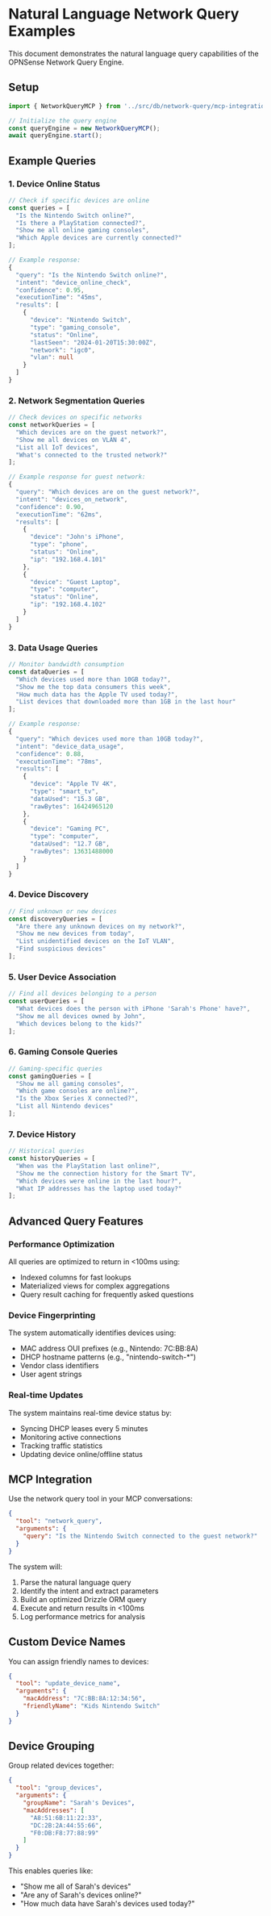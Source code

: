 # Natural Language Network Query Examples

This document demonstrates the natural language query capabilities of the OPNSense Network Query Engine.

## Setup

```typescript
import { NetworkQueryMCP } from '../src/db/network-query/mcp-integration';

// Initialize the query engine
const queryEngine = new NetworkQueryMCP();
await queryEngine.start();
```

## Example Queries

### 1. Device Online Status

```typescript
// Check if specific devices are online
const queries = [
  "Is the Nintendo Switch online?",
  "Is there a PlayStation connected?",
  "Show me all online gaming consoles",
  "Which Apple devices are currently connected?"
];

// Example response:
{
  "query": "Is the Nintendo Switch online?",
  "intent": "device_online_check",
  "confidence": 0.95,
  "executionTime": "45ms",
  "results": [
    {
      "device": "Nintendo Switch",
      "type": "gaming_console",
      "status": "Online",
      "lastSeen": "2024-01-20T15:30:00Z",
      "network": "igc0",
      "vlan": null
    }
  ]
}
```

### 2. Network Segmentation Queries

```typescript
// Check devices on specific networks
const networkQueries = [
  "Which devices are on the guest network?",
  "Show me all devices on VLAN 4",
  "List all IoT devices",
  "What's connected to the trusted network?"
];

// Example response for guest network:
{
  "query": "Which devices are on the guest network?",
  "intent": "devices_on_network",
  "confidence": 0.90,
  "executionTime": "62ms",
  "results": [
    {
      "device": "John's iPhone",
      "type": "phone",
      "status": "Online",
      "ip": "192.168.4.101"
    },
    {
      "device": "Guest Laptop",
      "type": "computer",
      "status": "Online",
      "ip": "192.168.4.102"
    }
  ]
}
```

### 3. Data Usage Queries

```typescript
// Monitor bandwidth consumption
const dataQueries = [
  "Which devices used more than 10GB today?",
  "Show me the top data consumers this week",
  "How much data has the Apple TV used today?",
  "List devices that downloaded more than 1GB in the last hour"
];

// Example response:
{
  "query": "Which devices used more than 10GB today?",
  "intent": "device_data_usage",
  "confidence": 0.88,
  "executionTime": "78ms",
  "results": [
    {
      "device": "Apple TV 4K",
      "type": "smart_tv",
      "dataUsed": "15.3 GB",
      "rawBytes": 16424965120
    },
    {
      "device": "Gaming PC",
      "type": "computer",
      "dataUsed": "12.7 GB",
      "rawBytes": 13631488000
    }
  ]
}
```

### 4. Device Discovery

```typescript
// Find unknown or new devices
const discoveryQueries = [
  "Are there any unknown devices on my network?",
  "Show me new devices from today",
  "List unidentified devices on the IoT VLAN",
  "Find suspicious devices"
];
```

### 5. User Device Association

```typescript
// Find all devices belonging to a person
const userQueries = [
  "What devices does the person with iPhone 'Sarah's Phone' have?",
  "Show me all devices owned by John",
  "Which devices belong to the kids?"
];
```

### 6. Gaming Console Queries

```typescript
// Gaming-specific queries
const gamingQueries = [
  "Show me all gaming consoles",
  "Which game consoles are online?",
  "Is the Xbox Series X connected?",
  "List all Nintendo devices"
];
```

### 7. Device History

```typescript
// Historical queries
const historyQueries = [
  "When was the PlayStation last online?",
  "Show me the connection history for the Smart TV",
  "Which devices were online in the last hour?",
  "What IP addresses has the laptop used today?"
];
```

## Advanced Query Features

### Performance Optimization

All queries are optimized to return in <100ms using:
- Indexed columns for fast lookups
- Materialized views for complex aggregations
- Query result caching for frequently asked questions

### Device Fingerprinting

The system automatically identifies devices using:
- MAC address OUI prefixes (e.g., Nintendo: 7C:BB:8A)
- DHCP hostname patterns (e.g., "nintendo-switch-*")
- Vendor class identifiers
- User agent strings

### Real-time Updates

The system maintains real-time device status by:
- Syncing DHCP leases every 5 minutes
- Monitoring active connections
- Tracking traffic statistics
- Updating device online/offline status

## MCP Integration

Use the network query tool in your MCP conversations:

```json
{
  "tool": "network_query",
  "arguments": {
    "query": "Is the Nintendo Switch connected to the guest network?"
  }
}
```

The system will:
1. Parse the natural language query
2. Identify the intent and extract parameters
3. Build an optimized Drizzle ORM query
4. Execute and return results in <100ms
5. Log performance metrics for analysis

## Custom Device Names

You can assign friendly names to devices:

```json
{
  "tool": "update_device_name",
  "arguments": {
    "macAddress": "7C:BB:8A:12:34:56",
    "friendlyName": "Kids Nintendo Switch"
  }
}
```

## Device Grouping

Group related devices together:

```json
{
  "tool": "group_devices",
  "arguments": {
    "groupName": "Sarah's Devices",
    "macAddresses": [
      "A8:51:6B:11:22:33",
      "DC:2B:2A:44:55:66",
      "F0:DB:F8:77:88:99"
    ]
  }
}
```

This enables queries like:
- "Show me all of Sarah's devices"
- "Are any of Sarah's devices online?"
- "How much data have Sarah's devices used today?"